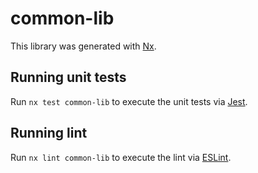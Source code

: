 # common-lib

This library was generated with [Nx](https://nx.dev).

## Running unit tests

Run `nx test common-lib` to execute the unit tests via [Jest](https://jestjs.io).

## Running lint

Run `nx lint common-lib` to execute the lint via [ESLint](https://eslint.org/).
